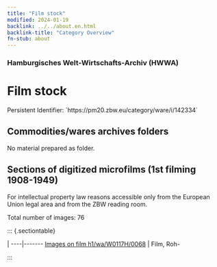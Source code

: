 ```yaml
---
title: "Film stock"
modified: 2024-01-19
backlink: ../../about.en.html
backlink-title: "Category Overview"
fn-stub: about
---
```


### Hamburgisches Welt-Wirtschafts-Archiv (HWWA)

# Film stock

<div class="hint">Persistent Identifier: `https://pm20.zbw.eu/category/ware/i/142334`</div>







## Commodities/wares archives folders





No material prepared as folder.



<a id="filmsections" />

## Sections of digitized microfilms (1st filming 1908-1949)

<p>For intellectual property law reasons accessible only from the European Union legal area and from the ZBW reading room.</p>



<p>Total number of images: 76</p>




::: {.sectiontable}

 | 
----|-------
<a class="btn" href="https://pm20.zbw.eu/film/h1/wa/W0117H/0068" rel="nofollow">Images on film h1/wa/W0117H/0068</a> | Film, Roh-


:::
















